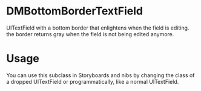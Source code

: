 DMBottomBorderTextField
=======================

UITextField with a bottom border that enlightens when the field is editing.
the border returns gray when the field is not being edited anymore.

Usage
=======================

You can use this subclass in Storyboards and nibs by changing the class of a dropped UITextField or programmatically, like a normal UITextField.
